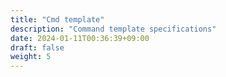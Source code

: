 ```yaml
---
title: "Cmd template"
description: "Command template specifications"
date: 2024-01-11T00:36:39+09:00
draft: false
weight: 5
---
```

